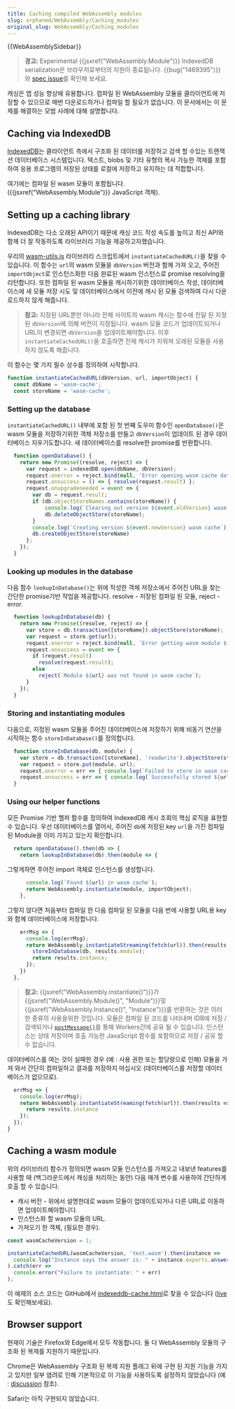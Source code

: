 ```yaml
---
title: Caching compiled WebAssembly modules
slug: orphaned/WebAssembly/Caching_modules
original_slug: WebAssembly/Caching_modules
---
```


{{WebAssemblySidebar}}

> **경고:** Experimental {{jsxref("WebAssembly.Module")}} IndexedDB serialization은 브라우저로부터의 지원이 종료됩니다. {{bug("1469395")}} 와 [spec issue](https://github.com/WebAssembly/spec/issues/821)를 확인해 보세요.

캐싱은 앱 성능 향상에 유용합니다. 컴파일 된 WebAssembly 모듈을 클라이언트에 저장할 수 있으므로 매번 다운로드하거나 컴파일 할 필요가 없습니다. 이 문서에서는 이 문제를 해결하는 모범 사례에 대해 설명합니다.

## Caching via IndexedDB

[IndexedDB](/ko/docs/Web/API/IndexedDB_API)는 클라이언트 측에서 구조화 된 데이터를 저장하고 검색 할 수있는 트랜잭션 데이터베이스 시스템입니다. 텍스트, blobs 및 기타 유형의 복사 가능한 객체를 포함하여 응용 프로그램의 저장된 상태를 로컬에 저장하고 유지하는 데 적합합니다.

여기에는 컴파일 된 wasm 모듈이 포함됩니다. ({{jsxref("WebAssembly.Module")}} JavaScript 객체).

## Setting up a caching library

IndexedDB는 다소 오래된 API이기 때문에 캐싱 코드 작성 속도를 높이고 최신 API와 함께 더 잘 작동하도록 라이브러리 기능을 제공하고자했습니다.

우리의 [wasm-utils.js](https://github.com/mdn/webassembly-examples/blob/master/wasm-utils.js) 라이브러리 스크립트에서 `instantiateCachedURL()`을 찾을 수 있습니다. 이 함수는 `url`의 wasm 모듈을 `dbVersion` 버전과 함께 가져 오고, 주어진 `importObject`로 인스턴스화한 다음 완료된 wasm 인스턴스로 promise resolving을 리턴합니다. 또한 컴파일 된 wasm 모듈을 캐시하기위한 데이터베이스 작성, 데이터베이스에 새 모듈 저장 시도 및 데이터베이스에서 이전에 캐시 된 모듈 검색하여 다시 다운로드하지 않게 해줍니다.

> **참고:** 지정된 URL뿐만 아니라 전체 사이트의 wasm 캐시는 함수에 전달 된 지정된 `dbVersion`에 의해 버전이 지정됩니다. wasm 모듈 코드가 업데이트되거나 URL이 변경되면 `dbVersion`을 업데이트해야합니다. 이후 `instantiateCachedURL()`을 호출하면 전체 캐시가 지워져 오래된 모듈을 사용하지 않도록 해줍니다.

이 함수는 몇 가지 필수 상수를 정의하여 시작합니다.

```js
function instantiateCachedURL(dbVersion, url, importObject) {
  const dbName = 'wasm-cache';
  const storeName = 'wasm-cache';
```

### Setting up the database

`instantiateCachedURL()` 내부에 포함 된 첫 번째 도우미 함수인 `openDatabase()`은 wasm 모듈을 저장하기위한 객체 저장소를 만들고 `dbVersion`이 업데이트 된 경우 데이터베이스 지우기도합니다. 새 데이터베이스를 resolve한 promise를 반환합니다.

```js
  function openDatabase() {
    return new Promise((resolve, reject) => {
      var request = indexedDB.open(dbName, dbVersion);
      request.onerror = reject.bind(null, 'Error opening wasm cache database');
      request.onsuccess = () => { resolve(request.result) };
      request.onupgradeneeded = event => {
        var db = request.result;
        if (db.objectStoreNames.contains(storeName)) {
            console.log(`Clearing out version ${event.oldVersion} wasm cache`);
            db.deleteObjectStore(storeName);
        }
        console.log(`Creating version ${event.newVersion} wasm cache`);
        db.createObjectStore(storeName)
      };
    });
  }
```

### Looking up modules in the database

다음 함수 `lookupInDatabase()`는 위에 작성한 객체 저장소에서 주어진 URL을 찾는 간단한 promise기반 작업을 제공합니다. resolve - 저장된 컴파일 된 모듈, reject - error.

```js
  function lookupInDatabase(db) {
    return new Promise((resolve, reject) => {
      var store = db.transaction([storeName]).objectStore(storeName);
      var request = store.get(url);
      request.onerror = reject.bind(null, `Error getting wasm module ${url}`);
      request.onsuccess = event => {
        if (request.result)
          resolve(request.result);
        else
          reject(`Module ${url} was not found in wasm cache`);
      }
    });
  }
```

### Storing and instantiating modules

다음으로, 지정된 wasm 모듈을 주어진 데이터베이스에 저장하기 위해 비동기 연산을 시작하는 함수 `storeInDatabase()`를 정의합니다.

```js
  function storeInDatabase(db, module) {
    var store = db.transaction([storeName], 'readwrite').objectStore(storeName);
    var request = store.put(module, url);
    request.onerror = err => { console.log(`Failed to store in wasm cache: ${err}`) };
    request.onsuccess = err => { console.log(`Successfully stored ${url} in wasm cache`) };
  }
```

### Using our helper functions

모든 Promise 기반 헬퍼 함수를 ​​정의하여 IndexedDB 캐시 조회의 핵심 로직을 표현할 수 있습니다. 우선 데이터베이스를 열어서, 주어진 `db`에 저장된 key `url`을 가진 컴파일 된 Module을 이미 가지고 있는지 확인합니다.

```js
  return openDatabase().then(db => {
    return lookupInDatabase(db).then(module => {
```

그렇게하면 주어진 import 객체로 인스턴스를 생성합니다.

```js
      console.log(`Found ${url} in wasm cache`);
      return WebAssembly.instantiate(module, importObject);
    },
```

그렇지 않다면 처음부터 컴파일 한 다음 컴파일 된 모듈을 다음 번에 사용할 URL용 key와 함께 데이터베이스에 저장합니다.

```js
    errMsg => {
      console.log(errMsg);
      return WebAssembly.instantiateStreaming(fetch(url)).then(results => {
        storeInDatabase(db, results.module);
        return results.instance;
      });
    })
  },
```

> **참고:** {{jsxref("WebAssembly.instantiate()")}}가 {{jsxref("WebAssembly.Module()", "Module")}}및 {{jsxref("WebAssembly.Instance()", "Instance")}}를 반환하는 것은 이러한 종류의 사용을위한 것입니다. 모듈은 컴파일 된 코드를 나타내며 IDB에 저장 / 검색되거나 [`postMessage()`](/en-US/docs/Web/API/MessagePort/postMessage)를 통해 Workers간에 공유 될 수 있습니다. 인스턴스는 상태 저장이며 호출 가능한 JavaScript 함수를 포함하므로 저장 / 공유 할 수 없습니다.

데이터베이스를 여는 것이 실패한 경우 (예 : 사용 권한 또는 할당량으로 인해) 모듈을 가져 와서 간단히 컴파일하고 결과를 저장하지 마십시오 (데이터베이스를 저장할 데이터베이스가 없으므로).

```js
  errMsg => {
    console.log(errMsg);
    return WebAssembly.instantiateStreaming(fetch(url)).then(results => {
      return results.instance
    });
  });
}
```

## Caching a wasm module

위의 라이브러리 함수가 정의되면 wasm 모듈 인스턴스를 가져오고 내보낸 features를 사용할 때 (백그라운드에서 캐싱을 처리하는 동안) 다음 매개 변수를 사용하여 간단하게 호출 할 수 있습니다.

- 캐시 버전 - 위에서 설명한대로 wasm 모듈이 업데이트되거나 다른 URL로 이동하면 업데이트해야합니다.
- 인스턴스화 할 wasm 모듈의 URL.
- 가져오기 한 객체, (필요한 경우).

```js
const wasmCacheVersion = 1;

instantiateCachedURL(wasmCacheVersion, 'test.wasm').then(instance =>
  console.log("Instance says the answer is: " + instance.exports.answer())
).catch(err =>
  console.error("Failure to instantiate: " + err)
);
```

이 예제의 소스 코드는 GitHub에서 [indexeddb-cache.html](https://github.com/mdn/webassembly-examples/blob/master/other-examples/indexeddb-cache.html)로 찾을 수 있습니다 ([live](https://mdn.github.io/webassembly-examples/other-examples/indexeddb-cache.html)도 확인해보세요).

## Browser support

현재이 기술은 Firefox와 Edge에서 모두 작동합니다. 둘 다 WebAssembly 모듈의 구조화 된 복제를 지원하기 때문입니다.

Chrome은 WebAssembly 구조화 된 복제 지원 플래그 뒤에 구현 된 지원 기능을 가지고 있지만 일부 염려로 인해 기본적으로 이 기능을 사용하도록 설정하지 않았습니다 (예 : [discussion](https://github.com/WebAssembly/design/issues/972) 참조).

Safari는 아직 구현되지 않았습니다.
